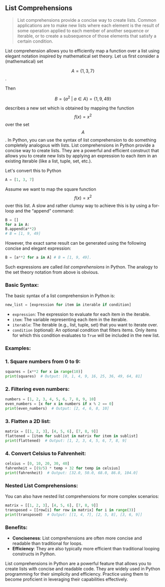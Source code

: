 ## List Comprehensions

>List comprehensions provide a concise way to create lists. Common applications are to make new lists where each element is the result of some operation applied to each member of another sequence or iterable, or to create a subsequence of those elements that satisfy a certain condition.

List comprehension allows you to efficiently map a function over a list using elegant notation inspired by mathematical set theory. Let us first consider a (mathematical) set

$$A = \{1, 3, 7 \}$$.

Then

$$B = \{ a^2 \ \vert \ a \in A \} = \{1, 9, 49 \}$$

describes a new set which is obtained by mapping the function $$f(x) = x^2$$ over the set $$A$$. In Python, you can use the syntax of list comprehension to do something completely analogous with lists. List comprehensions in Python provide a concise way to create lists. They are a powerful and efficient construct that allows you to create new lists by applying an expression to each item in an existing iterable (like a list, tuple, set, etc.).

Let's convert this to Python
```python
A = [1, 3, 7]
```

Assume we want to map the square function $$f(x) = x^2$$ over this list. A slow and rather clumsy way to achieve this is by using a for-loop and the “append” command:
```python
B = []
for a in A:
B.append(a**2)
# B = [1, 9, 49]
```
However, the exact same result can be generated using the following concise and elegant expression:
```python
B = [a**2 for a in A] # B = [1, 9, 49].
```
Such expressions are called _list comprehensions_ in Python. The analogy to the set theory notation from above is obvious.

### Basic Syntax:

The basic syntax of a list comprehension in Python is:

```python
new_list = [expression for item in iterable if condition]
```

- `expression`: The expression to evaluate for each item in the iterable.
- `item`: The variable representing each item in the iterable.
- `iterable`: The iterable (e.g., list, tuple, set) that you want to iterate over.
- `condition` (optional): An optional condition that filters items. Only items for which this condition evaluates to `True` will be included in the new list.

### Examples:

### 1. Square numbers from 0 to 9:

```python
squares = [x**2 for x in range(10)]
print(squares)  # Output: [0, 1, 4, 9, 16, 25, 36, 49, 64, 81]
```

### 2. Filtering even numbers:

```python
numbers = [1, 2, 3, 4, 5, 6, 7, 8, 9, 10]
even_numbers = [x for x in numbers if x % 2 == 0]
print(even_numbers)  # Output: [2, 4, 6, 8, 10]
```

### 3. Flatten a 2D list:

```python
matrix = [[1, 2, 3], [4, 5, 6], [7, 8, 9]]
flattened = [item for sublist in matrix for item in sublist]
print(flattened)  # Output: [1, 2, 3, 4, 5, 6, 7, 8, 9]
```

### 4. Convert Celsius to Fahrenheit:

```python
celsius = [0, 10, 20, 30, 40]
fahrenheit = [(9/5) * temp + 32 for temp in celsius]
print(fahrenheit)  # Output: [32.0, 50.0, 68.0, 86.0, 104.0]
```

### Nested List Comprehensions:

You can also have nested list comprehensions for more complex scenarios:

```python
matrix = [[1, 2, 3], [4, 5, 6], [7, 8, 9]]
transposed = [[row[i] for row in matrix] for i in range(3)]
print(transposed)  # Output: [[1, 4, 7], [2, 5, 8], [3, 6, 9]]
```

### Benefits:

- **Conciseness**: List comprehensions are often more concise and readable than traditional for loops.
- **Efficiency**: They are also typically more efficient than traditional looping constructs in Python.


List comprehensions in Python are a powerful feature that allows you to create lists with concise and readable code. They are widely used in Python programming for their simplicity and efficiency. Practice using them to become proficient in leveraging their capabilities effectively.

<!--- https://www.blopig.com/blog/2021/10/list-comprehension-an-elegant-python-feature-inspired-by-mathematical-set-theory/ -->


